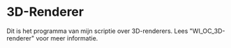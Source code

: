 # 3D-Renderer
Dit is het programma van mijn scriptie over 3D-renderers.
Lees "WI_OC_3D-renderer" voor meer informatie.
